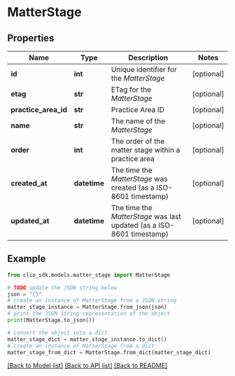 # MatterStage


## Properties

Name | Type | Description | Notes
------------ | ------------- | ------------- | -------------
**id** | **int** | Unique identifier for the *MatterStage* | [optional] 
**etag** | **str** | ETag for the *MatterStage* | [optional] 
**practice_area_id** | **str** | Practice Area ID | [optional] 
**name** | **str** | The name of the *MatterStage* | [optional] 
**order** | **int** | The order of the matter stage within a practice area | [optional] 
**created_at** | **datetime** | The time the *MatterStage* was created (as a ISO-8601 timestamp) | [optional] 
**updated_at** | **datetime** | The time the *MatterStage* was last updated (as a ISO-8601 timestamp) | [optional] 

## Example

```python
from clio_sdk.models.matter_stage import MatterStage

# TODO update the JSON string below
json = "{}"
# create an instance of MatterStage from a JSON string
matter_stage_instance = MatterStage.from_json(json)
# print the JSON string representation of the object
print(MatterStage.to_json())

# convert the object into a dict
matter_stage_dict = matter_stage_instance.to_dict()
# create an instance of MatterStage from a dict
matter_stage_from_dict = MatterStage.from_dict(matter_stage_dict)
```
[[Back to Model list]](../README.md#documentation-for-models) [[Back to API list]](../README.md#documentation-for-api-endpoints) [[Back to README]](../README.md)


